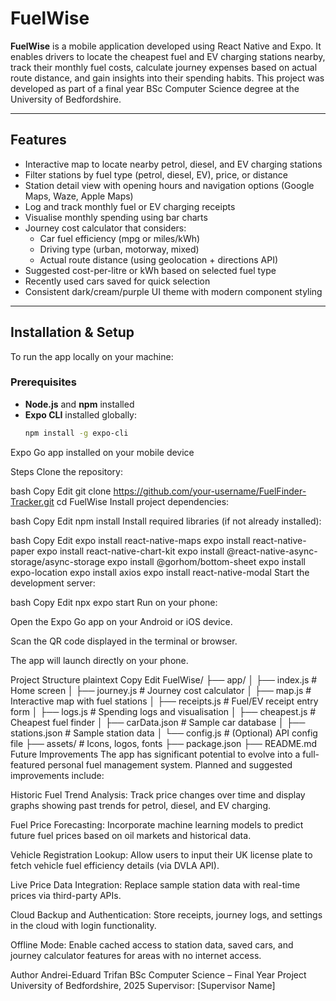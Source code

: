 # FuelWise

**FuelWise** is a mobile application developed using React Native and Expo. It enables drivers to locate the cheapest fuel and EV charging stations nearby, track their monthly fuel costs, calculate journey expenses based on actual route distance, and gain insights into their spending habits. This project was developed as part of a final year BSc Computer Science degree at the University of Bedfordshire.

---

## Features

- Interactive map to locate nearby petrol, diesel, and EV charging stations
- Filter stations by fuel type (petrol, diesel, EV), price, or distance
- Station detail view with opening hours and navigation options (Google Maps, Waze, Apple Maps)
- Log and track monthly fuel or EV charging receipts
- Visualise monthly spending using bar charts
- Journey cost calculator that considers:
  - Car fuel efficiency (mpg or miles/kWh)
  - Driving type (urban, motorway, mixed)
  - Actual route distance (using geolocation + directions API)
- Suggested cost-per-litre or kWh based on selected fuel type
- Recently used cars saved for quick selection
- Consistent dark/cream/purple UI theme with modern component styling

---

## Installation & Setup

To run the app locally on your machine:

### Prerequisites

- **Node.js** and **npm** installed
- **Expo CLI** installed globally:
  ```bash
  npm install -g expo-cli
Expo Go app installed on your mobile device

Steps
Clone the repository:

bash
Copy
Edit
git clone https://github.com/your-username/FuelFinder-Tracker.git
cd FuelWise
Install project dependencies:

bash
Copy
Edit
npm install
Install required libraries (if not already installed):

bash
Copy
Edit
expo install react-native-maps
expo install react-native-paper
expo install react-native-chart-kit
expo install @react-native-async-storage/async-storage
expo install @gorhom/bottom-sheet
expo install expo-location
expo install axios
expo install react-native-modal
Start the development server:

bash
Copy
Edit
npx expo start
Run on your phone:

Open the Expo Go app on your Android or iOS device.

Scan the QR code displayed in the terminal or browser.

The app will launch directly on your phone.

Project Structure
plaintext
Copy
Edit
FuelWise/
├── app/
│   ├── index.js           # Home screen
│   ├── journey.js         # Journey cost calculator
│   ├── map.js             # Interactive map with fuel stations
│   ├── receipts.js        # Fuel/EV receipt entry form
│   ├── logs.js            # Spending logs and visualisation
│   ├── cheapest.js        # Cheapest fuel finder
│   ├── carData.json       # Sample car database
│   ├── stations.json      # Sample station data
│   └── config.js          # (Optional) API config file
├── assets/                # Icons, logos, fonts
├── package.json
├── README.md
Future Improvements
The app has significant potential to evolve into a full-featured personal fuel management system. Planned and suggested improvements include:

Historic Fuel Trend Analysis: Track price changes over time and display graphs showing past trends for petrol, diesel, and EV charging.

Fuel Price Forecasting: Incorporate machine learning models to predict future fuel prices based on oil markets and historical data.

Vehicle Registration Lookup: Allow users to input their UK license plate to fetch vehicle fuel efficiency details (via DVLA API).

Live Price Data Integration: Replace sample station data with real-time prices via third-party APIs.

Cloud Backup and Authentication: Store receipts, journey logs, and settings in the cloud with login functionality.

Offline Mode: Enable cached access to station data, saved cars, and journey calculator features for areas with no internet access.

Author
Andrei-Eduard Trifan
BSc Computer Science – Final Year Project
University of Bedfordshire, 2025
Supervisor: [Supervisor Name]

